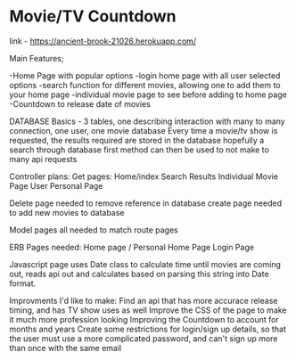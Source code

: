 <h1> Movie/TV Countdown </h1>

link - https://ancient-brook-21026.herokuapp.com/

 
Main Features;

-Home Page with popular options
-login home page with all user selected options
-search function for different movies, allowing one to add them to your home page
-individual movie page to see before adding to home page
-Countdown to release date of movies

DATABASE Basics - 
3 tables, one describing interaction with many to many connection, one user, one movie database
Every time a movie/tv show is requested, the results required are stored in the database
hopefully a search through database first method can then be used to not make to many api requests

Controller plans:
Get pages:
	Home/index
	Search Results
	Individual Movie Page
	User Personal Page

Delete page needed to remove reference in database
create page needed to add new movies to database

Model pages all needed to match route pages

ERB Pages needed:
Home page /
Personal Home Page
Login Page

Javascript page uses Date class to calculate time until movies are coming out, reads api out and calculates based on parsing this string into Date format.

Improvments I'd like to make:
	Find an api that has more accurace release timing, and has TV show uses as well
	Improve the CSS of the page to make it much more profession looking
	Improving the Countdown to account for months and years
	Create some restrictions for login/sign up details, so that the user must use a more complicated password, and can't sign up more than once with 	 the same email
	
	
	
